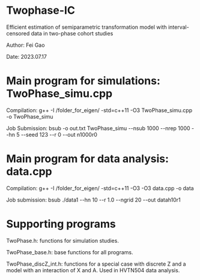 # Twophase-IC
Efficient estimation of semiparametric transformation model with interval-censored data in two-phase cohort studies

Author: Fei Gao

Date: 2023.07.17


# Main program for simulations: TwoPhase_simu.cpp

  Compilation: g++ -I /folder_for_eigen/ -std=c++11 -O3  TwoPhase_simu.cpp -o TwoPhase_simu
  
  Job Submission: bsub -o out.txt TwoPhase_simu --nsub 1000 --nrep 1000 --hn 5 --seed 123 --r 0 --out n1000r0

# Main program for data analysis: data.cpp

  Compilation: g++ -I /folder_for_eigen/ -std=c++11 -O3 -O3 data.cpp -o data
  
  Job submission: bsub ./data1 --hn 10 --r 1.0 --ngrid 20 --out datah10r1

# Supporting programs

  TwoPhase.h: functions for simulation studies.
  
  TwoPhase_base.h: base functions for all programs.
  
  TwoPhase_discZ_int.h: functions for a special case with discrete Z and a model with an interaction of X and A. Used in HVTN504 data analysis.



